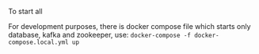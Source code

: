 To start all 

For development purposes, there is docker compose file which starts only database, kafka and zookeeper, use:
`docker-compose -f docker-compose.local.yml up`